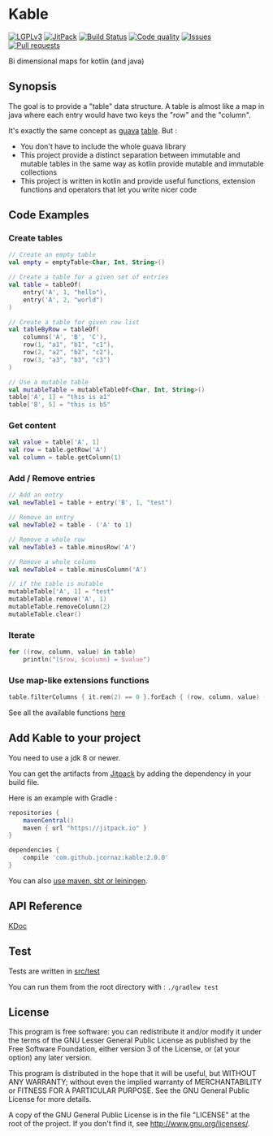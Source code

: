 # Kable
[![LGPLv3](https://img.shields.io/badge/license-LGPLv3-blue.svg)](https://raw.githubusercontent.com/jcornaz/kable/master/LICENSE)
[![JitPack](https://jitpack.io/v/jcornaz/kable.svg)](https://jitpack.io/#jcornaz/kable)
[![Build Status](https://travis-ci.org/jcornaz/kable.svg?branch=master)](https://travis-ci.org/jcornaz/kable)
[![Code quality](https://codebeat.co/badges/5c6f587d-8348-42c0-9bb0-7067e548841b)](https://codebeat.co/projects/github-com-slimaku-kable)
[![Issues](https://img.shields.io/github/issues/jcornaz/kable.svg)](https://github.com/jcornaz/kable/issues)
[![Pull requests](https://img.shields.io/github/issues-pr/jcornaz/kable.svg)](https://github.com/jcornaz/kable/pulls)

Bi dimensional maps for kotlin (and java)

## Synopsis
The goal is to provide a "table" data structure. A table is almost like a map in java where each entry would have two keys the "row" and the "column".

It's exactly the same concept as [guava](https://github.com/google/guava) [table](https://github.com/google/guava/wiki/NewCollectionTypesExplained#table). But :

* You don't have to include the whole guava library
* This project provide a distinct separation between immutable and mutable tables in the same way as kotlin provide mutable and immutable collections
* This project is written in kotlin and provide useful functions, extension functions and operators that let you write nicer code

## Code Examples
### Create tables
```kotlin
// Create an empty table
val empty = emptyTable<Char, Int, String>()

// Create a table for a given set of entries
val table = tableOf(
    entry('A', 1, "hello"),
    entry('A', 2, "world")
)

// Create a table for given row list
val tableByRow = tableOf(
    columns('A', 'B', 'C'),
    row(1, "a1", "b1", "c1"),
    row(2, "a2", "b2", "c2"),
    row(3, "a3", "b3", "c3")
)

// Use a mutable table
val mutableTable = mutableTableOf<Char, Int, String>()
table['A', 1] = "this is a1"
table['B', 5] = "this is b5"
```

### Get content
```kotlin
val value = table['A', 1]
val row = table.getRow('A')
val column = table.getColumn(1)
```

### Add / Remove entries
```kotlin
// Add an entry
val newTable1 = table + entry('B', 1, "test")

// Remove an entry
val newTable2 = table - ('A' to 1)

// Remove a whole row
val newTable3 = table.minusRow('A')

// Remove a whole column
val newTable4 = table.minusColumn('A')

// if the table is mutable
mutableTable['A', 1] = "test"
mutableTable.remove('A', 1)
mutableTable.removeColumn(2)
mutableTable.clear()
```

### Iterate
```kotlin
for ((row, column, value) in table)
    println("($row, $column) = $value")
```

### Use map-like extensions functions
```kotlin
table.filterColumns { it.rem(2) == 0 }.forEach { (row, column, value) -> println("($row, $column) = $value") }
```
See all the available functions [here](https://jcornaz.github.io/kable/doc/2.0/kable/com.github.jcornaz.kable.util/) 

## Add Kable to your project
You need to use a jdk 8 or newer.

You can get the artifacts from [Jitpack](https://jitpack.io/#jcornaz/kable) by adding the dependency in your build file.

Here is an example with Gradle :

```gradle
repositories {
    mavenCentral()
    maven { url "https://jitpack.io" }
}

dependencies {
    compile 'com.github.jcornaz:kable:2.0.0'
}
```

You can also [use maven, sbt or leiningen](https://jitpack.io/#jcornaz/kable/v2.0.0).

## API Reference
[KDoc](https://jcornaz.github.io/kable/doc/2.0/kable/)

## Test
Tests are written in [src/test](https://github.com/jcornaz/kable/tree/master/src/test/kotlin/com/github/jcornaz/kable)

You can run them from the root directory with : `./gradlew test`

## License
This program is free software: you can redistribute it and/or modify
it under the terms of the GNU Lesser General Public License as published by
the Free Software Foundation, either version 3 of the License, or
(at your option) any later version.

This program is distributed in the hope that it will be useful,
but WITHOUT ANY WARRANTY; without even the implied warranty of
MERCHANTABILITY or FITNESS FOR A PARTICULAR PURPOSE.  See the
GNU General Public License for more details.

A copy of the GNU General Public License is in the file "LICENSE" at the root of the project.
If you don't find it, see <http://www.gnu.org/licenses/>.
